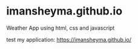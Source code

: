 # imansheyma.github.io
Weather App using html, css and javascript

test my application:
https://imansheyma.github.io/
